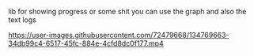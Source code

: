 lib for showing progress or some shit
you can use the graph and also the text logs

https://user-images.githubusercontent.com/72479668/134769663-34db99c4-6517-45fc-884e-4cfd8dc0f177.mp4

